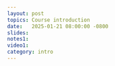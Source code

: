 ```yaml
---
layout: post
topics: Course introduction
date:   2025-01-21 08:00:00 -0800
slides: 
notes1: 
video1: 
category: intro
---
```


